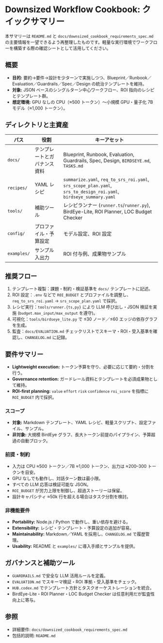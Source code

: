 # Downsized Workflow Cookbook: クイックサマリー

本サマリーは `README.md` と `docs/downsized_cookbook_requirements_spec.md` の主要情報を一望できるよう再整理したものです。軽量な実行環境でワークフローを構築する際の確認シートとして活用してください。

## 概要
- **目的:** 要約→要件→設計を少ターンで実施しつつ、Blueprint／Runbook／Evaluation／Guardrails／Spec／Design の統治テンプレートを維持。
- **対象:** JSON ベースのシングルターン中心ワークフロー、ROI 指向のレシピとテンプレート群。
- **想定環境:** GPU なしの CPU（≈500 トークン）〜小規模 GPU・量子化 7B モデル（≈1,000 トークン）。

## ディレクトリと主資産
| パス | 役割 | キーアセット |
| --- | --- | --- |
| `docs/` | テンプレートとガバナンス資料 | Blueprint, Runbook, Evaluation, Guardrails, Spec, Design, `BIRDSEYE.md`, `TASKS.md` |
| `recipes/` | YAML レシピ | `summarize.yaml`, `req_to_srs_roi.yaml`, `srs_scope_plan.yaml`, `srs_to_design_roi.yaml`, `birdseye_summary.yaml` |
| `tools/` | 補助ツール | レシピランナー (`runner.ts`/`runner.py`), BirdEye-Lite, ROI Planner, LOC Budget Checker |
| `config/` | プロファイル・予算設定 | モデル設定、ROI 設定 |
| `examples/` | サンプル入出力 | ROI 付与例、成果物サンプル |

## 推奨フロー
1. テンプレート複製：課題・制約・検証基準を `docs/` テンプレートに記述。
2. ROI 設定：`.env` などで `ROI_BUDGET` とプロファイルを調整し、`req_to_srs_roi.yaml` → `srs_scope_plan.yaml` で採択。
3. レシピ実行：`tools/runner.{ts,py}` により LLM 呼び出し・JSON 検証を実施 (`budget.max_input/max_output` を遵守)。
4. 可視化：`tools/birdseye_lite.py` で ≤30 ノード／≤60 エッジの依存グラフを生成。
5. 監査：`docs/EVALUATION.md` チェックリストでスキーマ・ROI・受入基準を確認し、`CHANGELOG.md` に記録。

## 要件サマリー
- **Lightweight execution:** トークン予算を守り、必要に応じて要約・分割を行う。
- **Governance retention:** ガードレール資料とテンプレートを必須成果物として維持。
- **ROI-first planning:** `value` `effort` `risk` `confidence` `roi_score` を指標に `ROI_BUDGET` 内で採択。

### スコープ
- **対象:** Markdown テンプレート、YAML レシピ、軽量スクリプト、設定ファイル、サンプル。
- **非対象:** 大規模 BirdEye グラフ、長大トークン前提のパイプライン、予算超過の自動ブロック。

### 前提・制約
- 入力は CPU ≈500 トークン／7B ≈1,000 トークン、出力は ≈200–300 トークンを目安。
- GPU なしでも動作し、対話ターン数は最小限。
- すべての LLM 応答は検証可能な JSON。
- `ROI_BUDGET` が労力上限を制御し、超過ストーリーは保留。
- 設計キャパシティ ≈50k 行を超える場合はタスク分割を検討。

### 非機能要件
- **Portability:** Node.js / Python で動作し、重い依存を避ける。
- **Extensibility:** レシピ・テンプレート・予算設定の追加が容易。
- **Maintainability:** Markdown／YAML を採用し、`CHANGELOG.md` で履歴管理。
- **Usability:** README と `examples/` に導入手順とサンプルを提供。

## ガバナンスと補助ツール
- `GUARDRAILS.md` で安全な LLM 活用ルールを定義。
- `EVALUATION.md` でスキーマ検証・ROI 準拠・受入基準をチェック。
- `HUB.codex.md` でテンプレート方針とタスクオーケストレーションを統合。
- BirdEye-Lite・ROI Planner・LOC Budget Checker は任意利用だが監査性向上に寄与。

## 参照
- 詳細要件: `docs/downsized_cookbook_requirements_spec.md`
- 包括的説明: `README.md`
